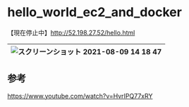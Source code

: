 # hello_world_ec2_and_docker

【現在停止中】http://52.198.27.52/hello.html

|![スクリーンショット 2021-08-09 14 18 47](https://user-images.githubusercontent.com/45095615/128663113-8321ff85-47f2-44b7-ac9b-791d14eda88a.png)|
|:--|


## 参考
https://www.youtube.com/watch?v=HvrIPQ77xRY
